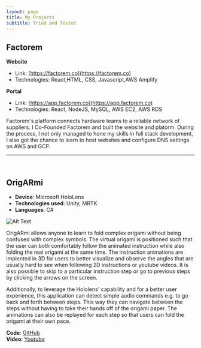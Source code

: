 ```yaml
---
layout: page
title: My Projects
subtitle: Tried and Tested
---
```


## Factorem
**Website**
- Link: [https://factorem.co](https://factorem.co)
- Technologies: React,HTML, CSS, Javascript,AWS Amplify

**Portal**
- Link: [https://app.factorem.co](https://app.factorem.co)
- Technologies: React, NodeJS, MySQL, AWS EC2, AWS RDS

Factorem's platform connects hardware teams to a reliable network of suppliers. I Co-Founded Factorem and built the website and platorm. During the process, I not only managed to hone my skills in full stack development, I also got the chance to learn to host websites and configure DNS settings on AWS and GCP.

---
&nbsp;

## OrigARmi
- **Device**: Microsoft HoloLens
- **Technologies used**: Unity, MRTK
- **Languages**: C#

![Alt Text](https://i.imgur.com/6FaTZzf.gif)

OrigARmi allows anyone to learn to fold complex origami without being confused with complex symbols. The virtual origami is positioned such that the user can both comfortably follow the animated instruction while also folding the real origami at the same time. The instruction animations are implented in 3D for users to better visualize and observe the angles that are usually hard to see when following 2D instructions or youtube videos. It is also possible to skip to a particular instruction step or go to previous steps by clicking the arrows on the screen.

Additionally, to leverage the Hololens' capability and for a better user experience, this application can detect simple audio commands e.g. to go back and forth between steps. This way they can navigate between the steps without having to take their hands off of the origami paper. The animations can also be replayed for each step so that users can fold the origami at their own pace.


**Code**: [GitHub](https://github.com/CS4240-team/Origami.git)  
**Video**: [Youtube](https://www.youtube.com/watch?v=jsjlMVgSkG0&feature=youtu.be)
